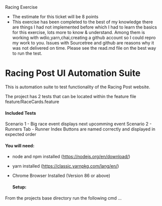 Racing Exercise
* The estimate for this ticket will be 8 points
* This exercise has been completed to the best of my knowledge there are things I had not implemented before which I had to learn the basics for this exercise, lots more to know & understand.
Among them is working with wdio,yarn,chai,creating a github account so I could repro my work to you.
Issues with Sourcetree and github are reasons why it was not delivered on time.
Please see the read.md file on the best way to run the test.

Racing Post UI Automation Suite
=====================================

This is automation suite to test functionality of the Racing Post website. 

The project has 2 tests that can be located within the feature file feature/RaceCards.feature

  #### Included Tests
Scenario 1 - Big race event displays next upcomming event
Scenario 2 - Runners Tab - Runner Index Buttons are named correctly and displayed in expected order

  #### You will need:

- node and npm installed (https://nodejs.org/en/download/)
- yarn installed (https://classic.yarnpkg.com/lang/en/)
- Chrome Browser Installed (Version 86 or above)


  #### Setup:
From the projects base directory run the following cmd …
